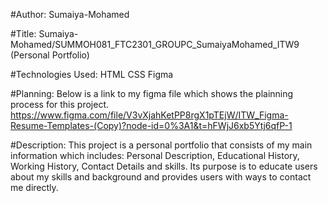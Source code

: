 #Author:
Sumaiya-Mohamed

#Title:
Sumaiya-Mohamed/SUMMOH081_FTC2301_GROUPC_SumaiyaMohamed_ITW9
(Personal Portfolio)

#Technologies Used:
HTML
CSS
Figma

#Planning:
Below is a link to my figma file which shows the plainning process for this project.
https://www.figma.com/file/V3vXjahKetPP8rgX1pTEjW/ITW_Figma-Resume-Templates-(Copy)?node-id=0%3A1&t=hFWjJ6xb5Ytj6qfP-1

#Description:
This project is a personal portfolio that consists of my main information which includes: Personal Description, Educational History, Working History, Contact Details and skills.
Its purpose is to educate users about my skills and background and provides users with ways to contact me directly.













